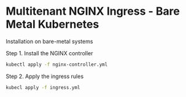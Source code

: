 # Multitenant NGINX Ingress - Bare Metal Kubernetes

Installation on bare-metal systems

Step 1. Install the NGINX controller

```bash
kubectl apply -f nginx-controller.yml
```

Step 2. Apply the ingress rules

```bash
kubecl apply -f ingress.yml
```
